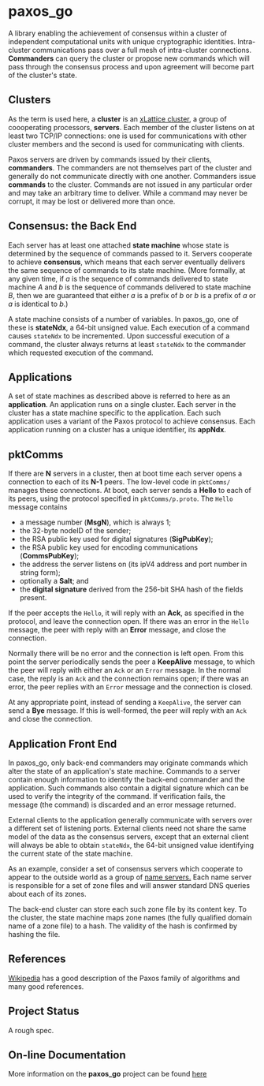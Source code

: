 # paxos_go

A library enabling the achievement of consensus within a cluster of
independent computational units with unique cryptographic
identities.  Intra-cluster communications pass over a full mesh of
intra-cluster connections.  **Commanders** can query the cluster or propose
new commands which
will pass through the consensus process and upon agreement will become part
of the cluster's state.

## Clusters

As the term is used here, a **cluster** is an
[xLattice cluster](https://jddixon.github.io/xlCluster_go),
a group of coooperating processors,
**servers**.  Each member of the cluster listens on at least two TCP/IP
connections: one is used for communications with other cluster members
and the second is used for communicating with clients.

Paxos servers are driven by commands issued by their clients, **commanders**.
The commanders are not themselves part of the cluster and generally do not
communicate directly with one another.  Commanders issue **commands**
to the cluster.  Commands are not issued in
any particular order and may take an arbitrary time to deliver.  While a
command may never be corrupt, it may be lost or delivered more than once.

## Consensus: the Back End

Each server has at least one attached **state machine** whose state is
determined by
the sequence of commands passed to it.  Servers cooperate to achieve
**consensus**, which means that each server eventually delivers the same
sequence of commands to its state machine.  (More formally, at any given
time, if *a* is the sequence of commands delivered to state machine *A*
and *b* is the sequence of commands delivered to state machine *B*, then
we are guaranteed that either *a* is a prefix of *b* or *b* is a prefix of
*a* or *a* is identical to *b*.)

A state machine consists of a number of variables.  In paxos_go, one of
these is **stateNdx**, a 64-bit unsigned value.  Each execution of a command
causes `stateNdx` to be incremented.  Upon successful execution of a command,
the cluster always returns at least `stateNdx` to the commander which requested
execution of the command.

## Applications

A set of state machines as described above is referred to here as an
**application**. An application runs on a single cluster.  Each server in
the cluster has a state machine specific to the application.  Each such
application uses a variant of the Paxos protocol to achieve consensus.
Each application running on a cluster has a unique identifier, its **appNdx**.

## pktComms

If there are **N** servers in a cluster, then at boot time each server
opens a connection to each of its **N-1** peers.  The low-level code in
`pktComms/` manages these connections.  At boot, each server sends a **Hello**
to each of its peers, using the protocol specified in `pktComms/p.proto`.
The `Hello` message contains

* a message number (**MsgN**), which is always 1;
* the 32-byte nodeID of the sender;
* the RSA public key used for digital signatures (**SigPubKey**);
* the RSA public key used for encoding communications (**CommsPubKey**);
* the address the server listens on (its ipV4 address and port number in string form);
* optionally a **Salt**; and
* the **digital signature** derived from the 256-bit SHA hash of the fields present.

If the peer accepts the `Hello`, it will reply with an **Ack**, as specified
in the protocol, and leave the connection open.  If there was an error in
the `Hello` message, the peer with reply with an **Error** message, and close
the connection.

Normally there will be no error and the connection is left open.  From
this point the server periodically sends the peer a **KeepAlive** message,
to which the peer will reply with either an `Ack` or an `Error` message.  In
the normal case, the reply is an `Ack` and the connection remains open; if
there was an error, the peer replies with an `Error` message and the connection
is closed.

At any appropriate point, instead of sending a `KeepAlive`, the server can
send a **Bye** message.  If this is well-formed, the peer will reply with
an `Ack` and close the connection.

## Application Front End

In paxos_go, only back-end commanders may originate commands which alter the
state of an application's state machine.  Commands to a server contain
enough information to identify the back-end commander and the application.
Such commands also contain a digital signature which can be used to verify
the integrity
of the command.  If verification fails, the message (the command) is
discarded and an error message returned.

External clients to the application generally communicate with servers
over a different set of listening ports.  External clients need not share
the same model of the data as the consensus servers, except that an
external client will always be able to obtain `stateNdx`, the 64-bit unsigned
value identifying the current state of the state machine.

As an example, consider a set of consensus servers which cooperate to appear
to the
outside world as a group of
[name servers.](https://en.wikipedia.org/wiki/Name_server)
Each name server is responsible
for a set of zone files and will answer standard DNS queries about each of
its zones.

The back-end cluster can store each such zone file by its content key.
To the cluster, the state machine maps zone names (the fully qualified
domain name of a zone file) to a hash.  The validity of the hash is
confirmed by hashing the file.

## References

[Wikipedia](https://en.wikipedia.org/wiki/Paxos (computer science))
has a good description of the Paxos family of algorithms and many good
references.

## Project Status

A rough spec.

## On-line Documentation

More information on the **paxos_go** project can be found
[here](https://jddixon.github.io/paxos_go)
